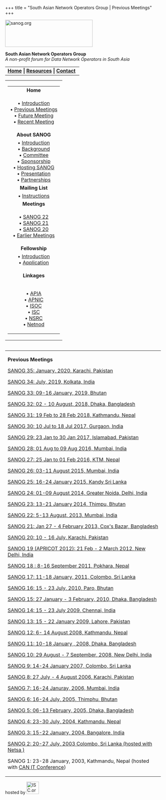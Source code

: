 +++
title = "South Asian Network Operators Group | Previous Meetings"
+++

[<img src="images/logo.jpg" width="283" height="88" alt="sanog.org" />](index.html)

**South Asian Network Operators Group**  
*A non-profit forum for Data Network Operators in South Asia*

<table width="760" data-border="0" data-cellspacing="0" data-cellpadding="0">
<tbody>
<tr class="odd">
<td><strong><a href="index.html">Home</a> | <a href="resources/index.html">Resources</a> | <a href="contact.htm">Contact</a> </strong></td>
</tr>
</tbody>
</table>

<table width="100%" data-border="0" data-cellspacing="0" data-cellpadding="8">
<colgroup>
<col style="width: 100%" />
</colgroup>
<tbody>
<tr class="odd">
<td><table width="100%" data-border="0" data-cellspacing="2" data-cellpadding="0">
<colgroup>
<col style="width: 100%" />
</colgroup>
<tbody>
<tr class="odd">
<td style="text-align: center;"><strong>Home</strong></td>
</tr>
<tr class="even">
<td style="text-align: center;"><p>• <a href="index.html">Introduction</a><br />
• <a href="previous.htm">Previous Meetings</a><br />
• <a href="future.htm">Future Meeting</a><br />
• <a href="sanog20/index.html">Recent Meeting</a></p></td>
</tr>
<tr class="odd">
<td style="text-align: center;"><strong>About SANOG</strong></td>
</tr>
<tr class="even">
<td style="text-align: center;">• <a href="introduction.htm">Introduction</a><br />
• <a href="background.htm">Background</a><br />
• <a href="committee.htm">Committee</a><br />
• <a href="sponsorship.htm">Sponsorship</a><br />
• <a href="hosting.htm">Hosting SANOG</a><br />
• <a href="presentation/index.html">Presentation</a><br />
• <a href="partnerships.htm">Partnerships</a></td>
</tr>
<tr class="odd">
<td style="text-align: center;"><strong>Mailing List</strong></td>
</tr>
<tr class="even">
<td style="text-align: center;">• <a href="mailinglist.htm">Instructions</a></td>
</tr>
<tr class="odd">
<td style="text-align: center;"><strong>Meetings</strong></td>
</tr>
<tr class="even">
<td style="text-align: center;"><p>• <a href="sanog22/index.html">SANOG 22</a><br />
• <a href="sanog21/index.html">SANOG 21</a><br />
• <a href="sanog20/index.html">SANOG 20</a><a href="sanog19/index.html"><br />
</a>• <a href="previous.htm">Earlier Meetings</a></p></td>
</tr>
<tr class="odd">
<td style="text-align: center;"><strong>Fellowship</strong></td>
</tr>
<tr class="even">
<td style="text-align: center;">• <a href="fellowship/index.html">Introduction</a><br />
• <a href="fellowship/application.htm">Application</a></td>
</tr>
<tr class="odd">
<td style="text-align: center;"><p><strong>Linkages</strong></p></td>
</tr>
<tr class="even">
<td style="text-align: center;"><p>• <a href="http://www.apia.org">APIA</a><br />
• <a href="http://www.apnic.net">APNIC</a><br />
• <a href="http://www.isoc.org">ISOC</a><br />
• <a href="http://www.isc.org">ISC</a><br />
• <a href="http://www.nsrc.org/">NSRC</a><br />
• <a href="http://www.netnod.se/">Netnod</a><br />
</p></td>
</tr>
</tbody>
</table></td>
</tr>
</tbody>
</table>

<img src="images/1pxt.gif" width="1" height="1" />

<table width="100%" data-border="0" data-cellspacing="0" data-cellpadding="10">
<colgroup>
<col style="width: 100%" />
</colgroup>
<tbody>
<tr class="odd">
<td><p><strong>Previous Meetings</strong></p>
<p><a href="sanog35/index.html">SANOG 35: January, 2020, Karachi, Pakistan</a></p>
<p><a href="sanog34.html">SANOG 34: July, 2019, Kolkata, India</a></p>
<p><a href="sanog33/index.html">SANOG 33: 09-16 January, 2019, Bhutan</a></p>
<p><a href="sanog32/index.html">SANOG 32: 02 - 10 August, 2018, Dhaka, Bangladesh</a></p>
<p><a href="https://2018.apricot.net/">SANOG 31: 19 Feb to 28 Feb 2018, Kathmandu, Nepal</a></p>
<p><a href="sanog30/index.html">SANOG 30: 10 Jul to 18 Jul 2017, Gurgaon, India</a></p>
<p><a href="sanog29/index.html">SANOG 29: 23 Jan to 30 Jan 2017, Islamabad, Pakistan</a></p>
<p><a href="sanog28/index.html">SANOG 28: 01 Aug to 09 Aug 2016, Mumbai, India</a></p>
<p><a href="sanog27/index.html">SANOG 27: 25 Jan to 01 Feb 2016, KTM, Nepal</a></p>
<p><a href="sanog26/index.html">SANOG 26: 03-11 August 2015, Mumbai, India</a></p>
<p><a href="sanog25/index.html">SANOG 25: 16-24 January 2015, Kandy Sri Lanka</a></p>
<p><a href="sanog24/index.html">SANOG 24: 01-09 August 2014, Greater Noida, Delhi, India</a></p>
<p><a href="sanog23/index.html">SANOG 23: 13-21 January 2014, Thimpu, Bhutan</a></p>
<p><a href="sanog22/index.html">SANOG 22: 5-13 August, 2013, Mumbai, India</a></p>
<p><a href="sanog21/index.html">SANOG 21: Jan 27 - 4 February 2013, Cox's Bazar, Bangladesh</a></p>
<p><a href="sanog20/index.html">SANOG 20: 10 - 16 July, Karachi, Pakistan</a></p>
<p><a href="sanog19/index.html">SANOG 19 (APRICOT 2012): 21 Feb - 2 March 2012, New Delhi, India</a><br />
</p>
<p><a href="sanog18/index.html">SANOG 18 : 8-16 September 2011, Pokhara, Nepal</a></p>
<p><a href="sanog17/index.html">SANOG 17: 11-18 January, 2011, Colombo, Sri Lanka</a></p>
<p><a href="sanog16/index.html">SANOG 16: 15 - 23 July, 2010, Paro, Bhutan</a></p>
<p><a href="sanog15/index.html">SANOG 15: 27 January - 3 February, 2010, Dhaka, Bangladesh</a></p>
<p><a href="sanog14/index.html">SANOG 14: 15 - 23 July 2009, Chennai, India</a></p>
<p><a href="sanog13/index.html">SANOG 13: 15 - 22 January 2009, Lahore, Pakistan</a></p>
<p><a href="sanog12/index.html">SANOG 12: 6- 14 August 2008, Kathmandu, Nepal</a></p>
<p><a href="sanog11/index.html">SANOG 11: 10-18 January , 2008, Dhaka, Bangladesh</a></p>
<p><a href="sanog10/index.html">SANOG 10: 29 August - 7 September, 2008, New Delhi, India</a></p>
<p><a href="sanog9/index.html">SANOG 9: 14-24 January 2007, Colombo, Sri Lanka</a></p>
<p><a href="sanog8/index.html">SANOG 8: 27 July - 4 August 2006, Karachi, Pakistan</a></p>
<p><a href="sanog7/index.html">SANOG 7: 16-24 Januray, 2006, Mumbai, India</a></p>
<p><a href="https://www.sanog.org/sanog6/index.html">SANOG 6: 16-24 July, 2005, Thimphu, Bhutan</a></p>
<p><a href="sanog5/index.html">SANOG 5: 06-13 February, 2005, Dhaka, Bangladesh</a></p>
<p><a href="sanog4/index.html">SANOG 4: 23-30 July, 2004, Kathmandu, Nepal</a></p>
<p><a href="sanog3/index.html">SANOG 3: 15-22 January, 2004, Bangalore, India</a></p>
<p><a href="http://www.ac.lk/netsa/index.htm">SANOG 2: 20-27 July, 2003 Colombo, Sri Lanka (hosted with Netsa )</a></p>
<p>SANOG 1: 23-28 January, 2003, Kathmandu, Nepal (hosted with <a href="http://www.itconference.org.np/">CAN IT Conference</a>)</p></td>
</tr>
</tbody>
</table>

hosted by
[<img src="images/isc.gif" width="40" height="40" alt="ISC.org" />](http://www.isc.org)
